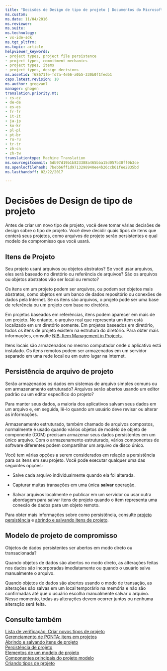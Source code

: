 ```yaml
---
title: "Decisões de Design de tipo de projeto | Documentos do Microsoft"
ms.custom: 
ms.date: 11/04/2016
ms.reviewer: 
ms.suite: 
ms.technology:
- vs-ide-sdk
ms.tgt_pltfrm: 
ms.topic: article
helpviewer_keywords:
- project types, project file persistence
- project types, commitment mechanics
- project types, items
- project types, design decisions
ms.assetid: f68671fe-fd7a-4e56-a0b5-330b0f1fedb1
caps.latest.revision: 10
ms.author: gregvanl
manager: ghogen
translation.priority.mt:
- cs-cz
- de-de
- es-es
- fr-fr
- it-it
- ja-jp
- ko-kr
- pl-pl
- pt-br
- ru-ru
- tr-tr
- zh-cn
- zh-tw
translationtype: Machine Translation
ms.sourcegitcommit: 5db97d19b1b823388a465bba15d057b30ff0b3ce
ms.openlocfilehash: 7bebb6ff1d9713298940ee4b26ccb61fee2835bd
ms.lasthandoff: 02/22/2017

---
```

# <a name="project-type-design-decisions"></a>Decisões de Design de tipo de projeto
Antes de criar um novo tipo de projeto, você deve tomar várias decisões de design sobre o tipo de projeto. Você deve decidir quais tipos de itens que conterá seus projetos, como arquivos de projeto serão persistentes e qual modelo de compromisso que você usará.  
  
## <a name="project-items"></a>Itens de Projeto  
 Seu projeto usará arquivos ou objetos abstratos? Se você usar arquivos, eles será baseado no diretório ou referência de arquivos? São os arquivos ou objetos abstratos vão ser local ou remoto?  
  
 Os itens em um projeto podem ser arquivos, ou podem ser objetos mais abstratos, como objetos em um banco de dados repositório ou conexões de dados pela Internet. Se os itens são arquivos, o projeto pode ser uma base de referência ou um projeto com base no diretório.  
  
 Em projetos baseados em referências, itens podem aparecer em mais de um projeto. No entanto, o arquivo real que representa um item está localizado em um diretório somente. Em projetos baseados em diretório, todos os itens de projeto existem na estrutura do diretório. Para obter mais informações, consulte [NIB: Item Management in Projects](http://msdn.microsoft.com/en-us/762e606b-7f44-4b66-97a1-e30a703654a0).  
  
 Itens locais são armazenados no mesmo computador onde o aplicativo está instalado. Os itens remotos podem ser armazenados em um servidor separado em uma rede local ou em outro lugar na Internet.  
  
## <a name="project-file-persistence"></a>Persistência de arquivo de projeto  
 Serão armazenados os dados em sistemas de arquivo simples comuns ou em armazenamento estruturado? Arquivos serão abertos usando um editor padrão ou um editor específico do projeto?  
  
 Para manter seus dados, a maioria dos aplicativos salvam seus dados em um arquivo e, em seguida, lê-lo quando um usuário deve revisar ou alterar as informações.  
  
 Armazenamento estruturado, também chamado de arquivos compostos, normalmente é usado quando vários objetos de modelo de objeto de componente (COM) precisam armazenar seus dados persistentes em um único arquivo. Com o armazenamento estruturado, vários componentes de software diferentes podem compartilhar um arquivo de disco único.  
  
 Você tem várias opções a serem considerados em relação a persistência para os itens em seu projeto. Você pode executar qualquer uma das seguintes opções:  
  
-   Salve cada arquivo individualmente quando ela foi alterada.  
  
-   Capturar muitas transações em uma única **salvar** operação.  
  
-   Salvar arquivos localmente e publicar em um servidor ou usar outra abordagem para salvar itens de projeto quando o item representa uma conexão de dados para um objeto remoto.  
  
 Para obter mais informações sobre como persistência, consulte [projeto persistência](../../extensibility/internals/project-persistence.md) e [abrindo e salvando itens de projeto](../../extensibility/internals/opening-and-saving-project-items.md).  
  
## <a name="project-commitment-model"></a>Modelo de projeto de compromisso  
 Objetos de dados persistentes ser abertos em modo direto ou transacionada?  
  
 Quando objetos de dados são abertos no modo direto, as alterações feitas nos dados são incorporadas imediatamente ou quando o usuário salva manualmente o arquivo.  
  
 Quando objetos de dados são abertos usando o modo de transação, as alterações são salvas em um local temporário na memória e não são confirmadas até que o usuário escolha manualmente salvar o arquivo. Nesse momento, todas as alterações devem ocorrer juntos ou nenhuma alteração será feita.  
  
## <a name="see-also"></a>Consulte também  
 [Lista de verificação: Criar novos tipos de projeto](../../extensibility/internals/checklist-creating-new-project-types.md)   
 [Gerenciamento de PONTA: itens em projetos](http://msdn.microsoft.com/en-us/762e606b-7f44-4b66-97a1-e30a703654a0)   
 [Abrindo e salvando itens de projeto](../../extensibility/internals/opening-and-saving-project-items.md)   
 [Persistência de projeto](../../extensibility/internals/project-persistence.md)   
 [Elementos de um modelo de projeto](../../extensibility/internals/elements-of-a-project-model.md)   
 [Componentes principais do projeto modelo](../../extensibility/internals/project-model-core-components.md)   
 [Criando tipos de projeto](../../extensibility/internals/creating-project-types.md)
